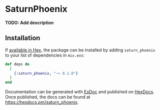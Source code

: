 # SaturnPhoenix

**TODO: Add description**

## Installation

If [available in Hex](https://hex.pm/docs/publish), the package can be installed
by adding `saturn_phoenix` to your list of dependencies in `mix.exs`:

```elixir
def deps do
  [
    {:saturn_phoenix, "~> 0.1.0"}
  ]
end
```

Documentation can be generated with [ExDoc](https://github.com/elixir-lang/ex_doc)
and published on [HexDocs](https://hexdocs.pm). Once published, the docs can
be found at <https://hexdocs.pm/saturn_phoenix>.

